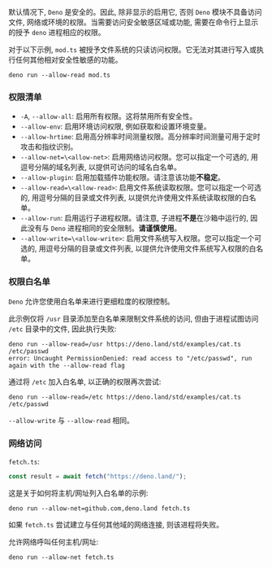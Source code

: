 默认情况下, `Deno` 是安全的。因此, 除非显示的启用它, 否则 `Deno` 模块不具备访问文件, 网络或环境的权限。当需要访问安全敏感区域或功能, 需要在命令行上显示的授予 `deno` 进程相应的权限。

对于以下示例, `mod.ts` 被授予文件系统的只读访问权限。它无法对其进行写入或执行任何其他相对安全性敏感的功能。
```shell
deno run --allow-read mod.ts
```

### 权限清单
- `-A`, `--allow-all`: 启用所有权限。这将禁用所有安全性。
- `--allow-env`: 启用环境访问权限, 例如获取和设置环境变量。
- `--allow-hrtime`: 启用高分辨率时间测量权限。高分辨率时间测量可用于定时攻击和指纹识别。
- `--allow-net=\<allow-net>`: 启用网络访问权限。您可以指定一个可选的, 用逗号分隔的域名列表, 以提供可访问的域名白名单。
- `--allow-plugin`: 启用加载插件功能权限。请注意该功能**不稳定**。
- `--allow-read=\<allow-read>`: 启用文件系统读取权限。您可以指定一个可选的, 用逗号分隔的目录或文件列表, 以提供允许使用文件系统读取权限的白名单。
- `--allow-run`: 启用运行子进程权限。请注意, 子进程**不是**在沙箱中运行的, 因此没有与 `Deno` 进程相同的安全限制。**请谨慎使用**。
- `--allow-write=\<allow-write>`: 启用文件系统写入权限。您可以指定一个可选的, 用逗号分隔的目录或文件列表, 以提供允许使用文件系统写入权限的白名单。

### 权限白名单
`Deno` 允许您使用白名单来进行更细粒度的权限控制。

此示例仅将 `/usr` 目录添加至白名单来限制文件系统的访问, 但由于进程试图访问 `/etc` 目录中的文件, 因此执行失败:
```shell
deno run --allow-read=/usr https://deno.land/std/examples/cat.ts /etc/passwd
error: Uncaught PermissionDenied: read access to "/etc/passwd", run again with the --allow-read flag
```

通过将 `/etc` 加入白名单, 以正确的权限再次尝试:
```shell
deno run --allow-read=/etc https://deno.land/std/examples/cat.ts /etc/passwd
```

`--allow-write` 与 `--allow-read` 相同。

### 网络访问
`fetch.ts`:
```ts
const result = await fetch("https://deno.land/");
```

这是关于如何将主机/网址列入白名单的示例:
```shell
deno run --allow-net=github.com,deno.land fetch.ts
```

如果 `fetch.ts` 尝试建立与任何其他域的网络连接, 则该进程将失败。

允许网络呼叫任何主机/网址:
```shell
deno run --allow-net fetch.ts
```
